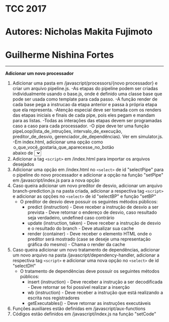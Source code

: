 # TCC 2017
# Autores:  Nicholas Makita Fujimoto
#           Guilherme Nishina Fortes
----------
**Adicionar um novo processador**
1. Adicionar uma pasta em /javascript/processors/{novo processador} e criar um arquivo pipeline.js.
	-As etapas do pipeline podem ser criadas individualmente usando o base.js, onde é definido uma classe base que pode ser usada como template para cada passo.
	-A função render de cada base pega a instrucao da etapa anterior e passa à própria etapa que ela representa.
	-Atenção especial deve ser tomada com os renders das etapas iniciais e finais de cada pipe, pois eles pegam e mandam para as listas.
	-Todas as interações das etapas devem ser programadas caso a caso para cada processador.
	-O pipe deve ter uma função pipeLoop(lista_de_intruções, intervalo_de_execução, preditor_de_desvio, gerenciador_de_dependências). Ver em simulator.js.
	-Em index.html, adicionar uma opção como <option value="seu_novo_pipe" selected>o_que_você_gostaria_que_aparecesse_no_botão</option> abaixo de <select class="form-control mr-sm-2" id="selectPipe">
1. Adicionar a tag `<script>` em /index.html para importar os arquivos desejados
1. Adicionar uma opção em /index.html no `<select>` de id "selectPipe" para o pipeline do novo processador e adicionar a opção na função "setPipe" em /javascript/index.js para a nova opção
1. Caso queira adicionar um novo preditor de desvio, adicionar um arquivo branch-prediction.js na pasta criada, adicionar a respectiva tag `<script>` e adicionar as opções no `<select>` de id "selectBP" e função "setBP"
   - O preditor de desvio deve possuir os seguintes métodos públicos: 
      - predict (instruction) - Deve receber a instrução de desvio a ser prevista - Deve retornar o endereço de desvio, caso resultado seja verdadeiro, undefined caso contrário
      - update (instruction, taken) - Deve receber a instrução de desvio e o resultado do branch - Deve atualizar sua cache
      - render (container) - Deve receber o elemento HTML onde o preditor será mostrado (case se deseje uma representação gráfica do mesmo) - Chama o render da cache
1. Caso queira adicionar um novo tratamento de dependências, adicionar um novo arquivo na pasta /javascript/dependency-handler, adicionar a respectiva tag `<script>` e adicionar uma nova opção no `<select>` de id "selectDH"
   - O tratamento de dependências deve possuir os seguintes métodos públicos:
      - insert (instruction) - Deve receber a instrução a ser decodificada - Deve retornar se foi possível realizar a inserção
      - wb (instruction) - Deve receber a instrução que está realizando a escrita nos registradores
      - getExecutables() - Deve retornar as instruções executáveis
1. Funções auxiliares estão definidas em /javascript/aux-functions
1. Códigos estão definidos em /javascript/index.js na função "setCode"
